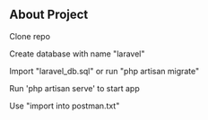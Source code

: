 
## About Project

Clone repo

Create database with name "laravel"

Import "laravel_db.sql" or run "php artisan migrate"

Run 'php artisan serve' to start app

Use "import into postman.txt"